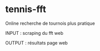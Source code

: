 # tennis-fft
Online recherche de tournois plus pratique

INPUT : scraping du fft web

OUTPUT : résultats page web
